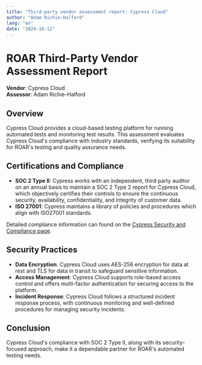 ```yaml
---
title: "Third-party vendor assessment report: Cypress Cloud"
author: "Adam Richie-Halford"
lang: "en"
date: "2024-10-12"
...
```


# ROAR Third-Party Vendor Assessment Report

**Vendor**: Cypress Cloud\
**Assessor**: Adam Richie-Halford

## Overview

Cypress Cloud provides a cloud-based testing platform for running automated tests and monitoring test results. This assessment evaluates Cypress Cloud's compliance with industry standards, verifying its suitability for ROAR's testing and quality assurance needs.

## Certifications and Compliance

- **SOC 2 Type II**: Cypress works with an independent, third party auditor on an annual basis to maintain a SOC 2 Type 2 report for Cypress Cloud, which objectively certifies their controls to ensure the continuous security, availability, confidentiality, and integrity of customer data.
- **ISO 27001**: Cypress maintains a library of policies and procedures which align with ISO27001 standards.

Detailed compliance information can found on the [Cypress Security and Compliance page](https://www.cypress.io/security).

## Security Practices

- **Data Encryption**: Cypress Cloud uses AES-256 encryption for data at rest and TLS for data in transit to safeguard sensitive information.
- **Access Management**: Cypress Cloud supports role-based access control and offers multi-factor authentication for securing access to the platform.
- **Incident Response**: Cypress Cloud follows a structured incident response process, with continuous monitoring and well-defined procedures for managing security incidents.

## Conclusion

Cypress Cloud's compliance with SOC 2 Type II, along with its security-focused approach, make it a dependable partner for ROAR's automated testing needs.
